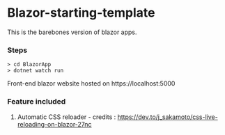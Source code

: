 # Blazor-starting-template
This is the barebones version of blazor apps.  
### Steps

    > cd BlazorApp  
    > dotnet watch run
    
Front-end blazor website hosted on https://localhost:5000  

### Feature included  
1. Automatic CSS reloader - credits : https://dev.to/j_sakamoto/css-live-reloading-on-blazor-27nc
  
